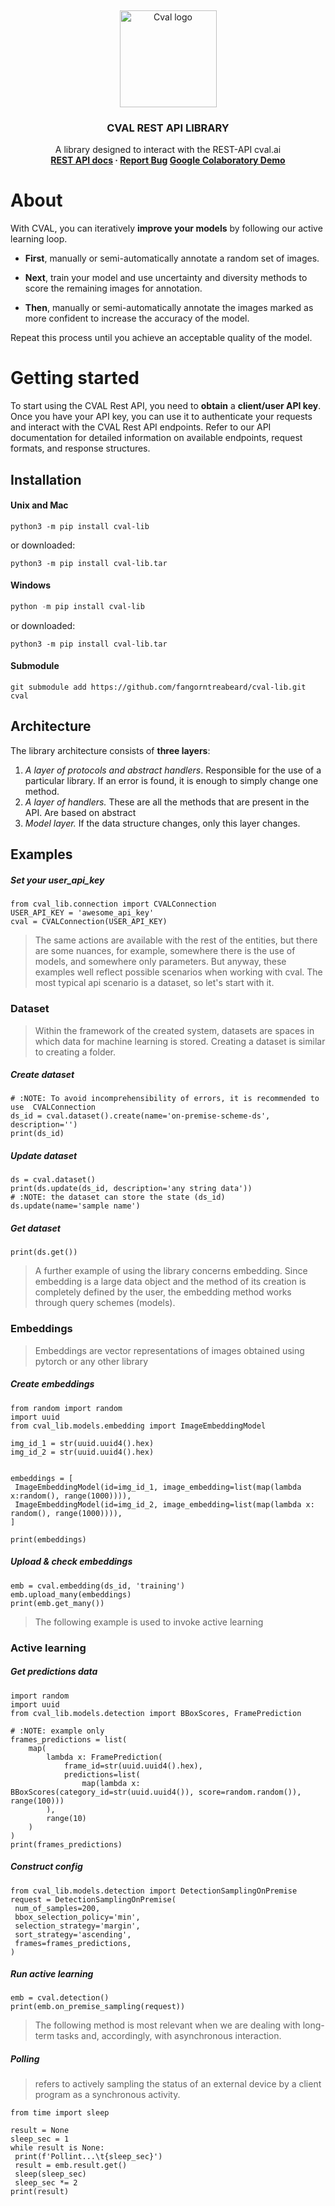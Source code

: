 <!-- TOP OF README ANCHOR -->
<a name="top"></a>
<!-- PROJECT LOGO -->
<br />
<div align="center">
  <p>
    <img src="https://github.com/fangorntreabeard/cval-lib/blob/main/logo/logo.jpg?raw=true" alt="Cval logo" width="155" height="155">
  </p>
<h3 align="center">CVAL REST API LIBRARY</h3>
  <p align="center">
    A library designed to interact with the REST-API cval.ai
    <br/>
    <b>
      <a href="https://cval.ai">REST API docs</a>
      ·
      <a href="https://github.com/fangorntreabeard/cval-lib/issues">Report Bug</a>
      <a href="https://colab.research.google.com/drive/1f93b-aCv4MacngujLVUcQBJ9T1mJZBKH?usp=sharing"> Google Colaboratory Demo </a>
    </b>
  </p>
</div>

# About

With CVAL, you can iteratively **improve your models** by following our active learning loop.

* **First**, manually or semi-automatically annotate a random set of images.

* **Next**, train your model and use uncertainty and diversity methods to score the remaining images for annotation.

* **Then**, manually or semi-automatically annotate the images marked as more confident to increase the accuracy of the model.

Repeat this process until you achieve an acceptable quality of the model.

# Getting started

To start using the CVAL Rest API, you need to **obtain** a **client/user API key**. 
Once you have your API key, you can use it to authenticate your requests and interact with the CVAL Rest API endpoints. 
Refer to our API documentation for detailed information on available endpoints, request formats, and response structures.

## Installation

#### Unix and Mac
```shell
python3 -m pip install cval-lib
```
or downloaded:

```shell
python3 -m pip install cval-lib.tar
```

#### Windows
```powershell
python -m pip install cval-lib
```
or downloaded:
```shell
python3 -m pip install cval-lib.tar
```

#### Submodule
```shell
git submodule add https://github.com/fangorntreabeard/cval-lib.git cval
```
## Architecture
The library architecture consists of **three layers**:
1. _A layer of protocols and abstract handlers_. Responsible for the use of a particular library. If an error is found, it is enough to simply change one method.
2. _A layer of handlers._ These are all the methods that are present in the API. Are based on abstract
3. _Model layer._ If the data structure changes, only this layer changes.

## Examples

##### Set your user_api_key

```python3
from cval_lib.connection import CVALConnection
USER_API_KEY = 'awesome_api_key'
cval = CVALConnection(USER_API_KEY)
```

> The same actions are available with the rest of the entities, but there are some nuances, for example, somewhere there is the use of models, and somewhere only parameters. But anyway, these examples well reflect possible scenarios when working with cval. The most typical api scenario is a dataset, so let's start with it.

### Dataset
 > Within the framework of the created system, datasets are spaces in which data for machine learning is stored.
 Creating a dataset is similar to creating a folder.
##### Create dataset
```python3
# :NOTE: To avoid incomprehensibility of errors, it is recommended to use  CVALConnection
ds_id = cval.dataset().create(name='on-premise-scheme-ds', description='')
print(ds_id)
```

##### Update dataset
```python3
ds = cval.dataset()
print(ds.update(ds_id, description='any string data'))
# :NOTE: the dataset can store the state (ds_id)
ds.update(name='sample name')
```

##### Get dataset
```python3
print(ds.get())
```

> A further example of using the library concerns embedding. Since embedding is a large data object and the method of its creation is completely defined by the user, the embedding method works through query schemes (models).

### Embeddings

> Embeddings are vector representations of images obtained using pytorch or any other library

##### Create embeddings

```python3
from random import random
import uuid
from cval_lib.models.embedding import ImageEmbeddingModel

img_id_1 = str(uuid.uuid4().hex)
img_id_2 = str(uuid.uuid4().hex)


embeddings = [
 ImageEmbeddingModel(id=img_id_1, image_embedding=list(map(lambda x:random(), range(1000)))),
 ImageEmbeddingModel(id=img_id_2, image_embedding=list(map(lambda x: random(), range(1000)))),
]

print(embeddings)
```


##### Upload & check embeddings

```python3
emb = cval.embedding(ds_id, 'training')
emb.upload_many(embeddings)
print(emb.get_many())
```

> The following example is used to invoke active learning

### Active learning

##### Get predictions data

```python3
import random
import uuid
from cval_lib.models.detection import BBoxScores, FramePrediction

# :NOTE: example only
frames_predictions = list(
    map(
        lambda x: FramePrediction(
            frame_id=str(uuid.uuid4().hex),
            predictions=list(
                map(lambda x: BBoxScores(category_id=str(uuid.uuid4()), score=random.random()), range(100)))
        ),
        range(10)
    )
)
print(frames_predictions)

```

##### Construct config

```python3
from cval_lib.models.detection import DetectionSamplingOnPremise
request = DetectionSamplingOnPremise(
 num_of_samples=200, 
 bbox_selection_policy='min', 
 selection_strategy='margin', 
 sort_strategy='ascending',
 frames=frames_predictions,
)
```

##### Run active learning
```python3
emb = cval.detection()
print(emb.on_premise_sampling(request))
```
> The following method is most relevant when we are dealing with long-term tasks and, accordingly, with asynchronous interaction.
##### Polling
> refers to actively sampling the status of an external device by a client program as a synchronous activity.

```python3
from time import sleep

result = None
sleep_sec = 1
while result is None:
 print(f'Pollint...\t{sleep_sec}')
 result = emb.result.get()
 sleep(sleep_sec)
 sleep_sec *= 2
print(result)
```
